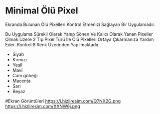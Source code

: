 # Minimal Ölü Pixel

Ekranda Bulunan Ölü Pixelleri Kontrol Etmenizi Sağlayan Bir Uygulamadır.

Bu Uygulama Sürekli Olarak Yanıp Sönen Ve Kalıcı Olarak Yanan Pixeller Olmak Üzere 2 Tip Pixel Türü İle Ölü Pixelleri Ortaya Çıkarmanıza Yardım Eder. Kontrol 8 Renk Üzerinden Yapılmaktadır.
* Siyah
* Kırmızı
* Yeşil
* Mavi
* Cam göbeği
* Macenta
* Sarı
* Beyaz

#Ekran Görüntüleri
https://i.hizliresim.com/Q7NX2G.png
https://i.hizliresim.com/XXNW6j.png